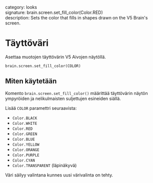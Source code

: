 category: looks  
signature: brain.screen.set_fill_color(Color.RED)  
description: Sets the color that fills in shapes drawn on the V5 Brain's screen.  

# Täyttöväri

Asettaa muotojen täyttövärin V5 Aivojen näytöllä.

```don
brain.screen.set_fill_color(COLOR)
```

## Miten käytetään

Komento `brain.screen.set_fill_color()` määrittää täyttövärin näytön ympyröiden ja nelikulmaisten suljettujen esineiden siällä. 

Lisää `COLOR` paramettri seuraavista:

* `Color.BLACK`
* `Color.WHITE`
* `Color.RED`
* `Color.GREEN`
* `Color.BLUE`
* `Color.YELLOW`
* `Color.ORANGE`
* `Color.PURPLE`
* `Color.CYAN`
* `Color.TRANSPARENT` (läpinäkyvä)

Väri säilyy valintana kunnes uusi värivalinta on tehty.

<advanced>
</advanced>
